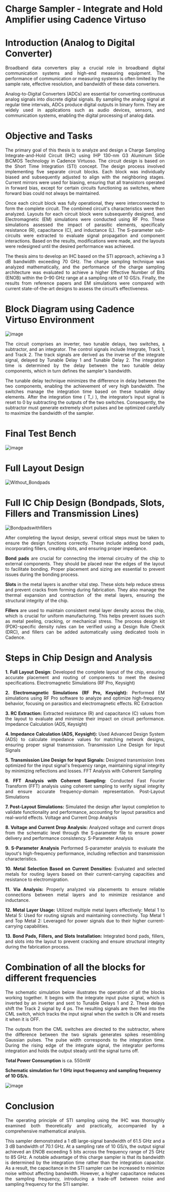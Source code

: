 # Charge Sampler - Integrate and Hold Amplifier using Cadence Virtuso

# Introduction (Analog to Digital Converter)

<div style="text-align: justify;">
  
Broadband data converters play a crucial role in broadband digital communication systems and high-end measuring equipment. The performance of communication or measuring systems is often limited by the sample rate, effective resolution, and bandwidth of these data converters.

Analog-to-Digital Converters (ADCs) are essential for converting continuous analog signals into discrete digital signals. By sampling the analog signal at regular time intervals, ADCs produce digital outputs in binary form. They are widely used in applications such as audio devices, sensors, and communication systems, enabling the digital processing of analog data.

</div>

# Objective and Tasks

<div style="text-align: justify;">
  
The primary goal of this thesis is to analyze and design a Charge Sampling Integrate-and-Hold Circuit (IHC) using IHP 130-nm G3 Aluminum SiGe BiCMOS Technology in Cadence Virtuoso. The circuit design is based on the Short Time Integration (STI) concept. The design process involved implementing five separate circuit blocks. Each block was individually biased and subsequently adjusted to align with the neighboring stages. Current mirrors were used for biasing, ensuring that all transistors operated in forward bias, except for certain circuits functioning as switches, where forward bias could not always be maintained.

Once each circuit block was fully operational, they were interconnected to form the complete circuit. The combined circuit's characteristics were then analyzed. Layouts for each circuit block were subsequently designed, and Electromagnetic (EM) simulations were conducted using RF Pro. These simulations assessed the impact of parasitic elements, specifically resistance (R), capacitance (C), and inductance (L). The S-parameter sub-circuits were extracted to evaluate signal propagation and component interactions. Based on the results, modifications were made, and the layouts were redesigned until the desired performance was achieved.

The thesis aims to develop an IHC based on the STI approach, achieving a 3 dB bandwidth exceeding 70 GHz. The charge sampling technique was analyzed mathematically, and the performance of the charge sampling architecture was evaluated to achieve a higher Effective Number of Bits (ENOB) within the 0–90 GHz range at a sampling rate of 10 GS/s. Finally, the results from reference papers and EM simulations were compared with current state-of-the-art designs to assess the circuit’s effectiveness.

</div>


# Block Diagram using Cadence Virtuso Environment

![image](https://github.com/user-attachments/assets/48e5a719-69ce-40eb-920c-19149b0ef2ca)

<div style="text-align: justify;">
  
The circuit comprises an inverter, two tunable delays, two switches, a subtractor, and an integrator. The control signals include Integrate, Track 1, and Track 2. The track signals are derived as the inverse of the integrate signal, delayed by Tunable Delay 1 and Tunable Delay 2. The integration time is determined by the delay between the two tunable delay components, which in turn defines the sampler's bandwidth.

The tunable delay technique minimizes the difference in delay between the two components, enabling the achievement of very high bandwidth. The switches manage the integration time based on these tunable delay elements. After the integration time \( T_i \), the integrator’s input signal is reset to 0 by subtracting the outputs of the two switches. Consequently, the subtractor must generate extremely short pulses and be optimized carefully to maximize the bandwidth of the sampler.

</div>

# Final Test Bench

![image](https://github.com/user-attachments/assets/e6c9dff8-0ba4-44ec-bddc-cda1029f158f)


# Full Layout Design
![Without_Bondpads](https://github.com/user-attachments/assets/d1fdc34e-309b-4847-9d0d-a975bfd4e9df)

# Full IC Chip Design (Bondpads, Slots, Fillers and Transmission Lines)
![Bondpadswithfillers](https://github.com/user-attachments/assets/ff517c14-4fa9-4f55-a8cd-622736aae213)

<div style="text-align: justify;">

After completing the layout design, several critical steps must be taken to ensure the design functions correctly. These include adding bond pads, incorporating fillers, creating slots, and ensuring proper impedance.

**Bond pads** are crucial for connecting the internal circuitry of the chip to external components. They should be placed near the edges of the layout to facilitate bonding. Proper placement and sizing are essential to prevent issues during the bonding process.

**Slots** in the metal layers is another vital step. These slots help reduce stress and prevent cracks from forming during fabrication. They also manage the thermal expansion and contraction of the metal layers, ensuring the structural integrity of the chip.

**Fillers** are used to maintain consistent metal layer density across the chip, which is crucial for uniform manufacturing. This helps prevent issues such as metal peeling, cracking, or mechanical stress. The process design kit (PDK)-specific density rules can be verified using a Design Rule Check (DRC), and fillers can be added automatically using dedicated tools in Cadence.

</div>

<div style="text-align: justify;">

# Steps in Chip Design and Analysis

**1. Full Layout Design**: Developed the complete layout of the chip, ensuring accurate placement and routing of components to meet the desired specifications.
Electromagnetic Simulations (RF Pro, Keysight)

**2. Electromagnetic Simulations (RF Pro, Keysight):** Performed EM simulations using RF Pro software to analyze and optimize high-frequency behavior, focusing on parasitics and electromagnetic effects.
RC Extraction

**3. RC Extraction:** Extracted resistance (R) and capacitance (C) values from the layout to evaluate and minimize their impact on circuit performance.
Impedance Calculation (ADS, Keysight)

**4. Impedance Calculation (ADS, Keysight):** Used Advanced Design System (ADS) to calculate impedance values for matching network designs, ensuring proper signal transmission.
Transmission Line Design for Input Signals

**5. Transmission Line Design for Input Signals:** Designed transmission lines optimized for the input signal's frequency range, maintaining signal integrity by minimizing reflections and losses.
FFT Analysis with Coherent Sampling

**6. FFT Analysis with Coherent Sampling:** Conducted Fast Fourier Transform (FFT) analysis using coherent sampling to verify signal integrity and ensure accurate frequency-domain representation.
Post-Layout Simulations

**7. Post-Layout Simulations:** Simulated the design after layout completion to validate functionality and performance, accounting for layout parasitics and real-world effects.
Voltage and Current Drop Analysis

**8. Voltage and Current Drop Analysis:** Analyzed voltage and current drops from the schematic level through the S-parameter file to ensure power delivery and performance consistency.
S-Parameter Analysis

**9. S-Parameter Analysis** Performed S-parameter analysis to evaluate the layout's high-frequency performance, including reflection and transmission characteristics.

**10. Metal Selection Based on Current Densities:** Evaluated and selected metals for routing layers based on their current-carrying capacities and resistance to electromigration.

**11. Via Analysis:** Properly analyzed via placements to ensure reliable connections between metal layers and to minimize resistance and inductance.

**12. Metal Layer Usage:** Utilized multiple metal layers effectively:
                           Metal 1 to Metal 5: Used for routing signals and maintaining connectivity.
                           Top Metal 1 and Top Metal 2: Leveraged for power signals due to their higher current-carrying capabilities.

**13. Bond Pads, Fillers, and Slots Installation:** Integrated bond pads, fillers, and slots into the layout to prevent cracking and ensure structural integrity during the fabrication process.

</div>


# Combination of all the blocks for different frequencies

<div style="text-align: justify;">
  
The schematic simulation below illustrates the operation of all the blocks working together. It begins with the integrate input pulse signal, which is inverted by an inverter and sent to Tunable Delays 1 and 2. These delays shift the Track 2 signal by 4 ps. The resulting signals are then fed into the CML switch, which tracks the input signal when the switch is ON and resets it when it is OFF.

The outputs from the CML switches are directed to the subtractor, where the difference between the two signals generates spikes resembling Gaussian pulses. The pulse width corresponds to the integration time. During the rising edge of the integrate signal, the integrator performs integration and holds the output steady until the signal turns off.

**Total Power Consumption** is ca. 550mW

</div>

**Schematic simulation for 1 GHz input frequency and sampling frequency of 10 GS/s.**

![image](https://github.com/user-attachments/assets/c84d1aaa-f73e-44fc-a1bb-a3547ace0b1c)

# Conclusion

<div style="text-align: justify;">

The operating principle of STI sampling using the IHC was thoroughly examined both theoretically and practically, accompanied by a comprehensive mathematical analysis. 

This sampler demonstrated a 1 dB large-signal bandwidth of 61.5 GHz and a 3 dB bandwidth of 70.1 GHz. At a sampling rate of 10 GS/s, the output signal achieved an ENOB exceeding 5 bits across the frequency range of 25 GHz to 85 GHz. A notable advantage of this charge sampler is that its bandwidth is determined by the integration time rather than the integration capacitor. As a result, the capacitance in the STI sampler can be increased to minimize noise without affecting bandwidth. However, a higher capacitance reduces the sampling frequency, introducing a trade-off between noise and sampling frequency for the STI sampler.

</div>

